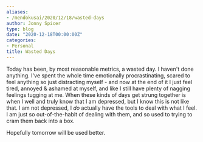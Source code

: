 ```yaml
---
aliases:
- /mendokusai/2020/12/18/wasted-days
author: Jonny Spicer
type: blog
date: "2020-12-18T00:00:00Z"
categories:
- Personal
title: Wasted Days
---
```

Today has been, by most reasonable metrics, a wasted day. I haven't done anything. I've spent the whole time emotionally procrastinating, scared to feel anything so just distracting
myself - and now at the end of it I just feel tired, annoyed & ashamed at myself, and like I still have plenty of nagging feelings tugging at me. When these kinds of days get strung
together is when I well and truly know that I am depressed, but I know this is not like that. I am not depressed, I *do* actually have the tools to deal with what I feel. I am just so
out-of-the-habit of dealing with them, and so used to trying to cram them back into a box.

Hopefully tomorrow will be used better.
